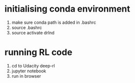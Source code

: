 # initialising conda environment
1. make sure conda path is added in .bashrc
2. source .bashrc
3. source activate drlnd

# running RL code
1. cd to Udacity deep-rl
2. jupyter notebook
3. run in browser
